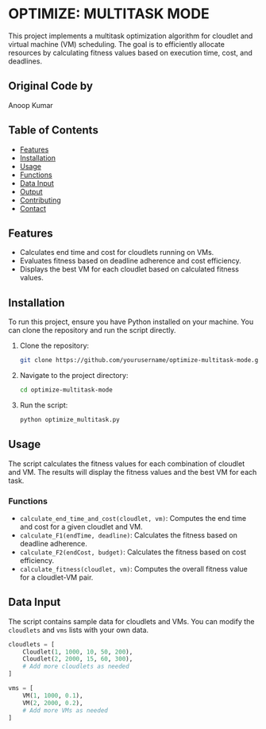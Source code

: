 # OPTIMIZE: MULTITASK MODE  

This project implements a multitask optimization algorithm for cloudlet and virtual machine (VM) scheduling. The goal is to efficiently allocate resources by calculating fitness values based on execution time, cost, and deadlines.  

## Original Code by  

Anoop Kumar  

## Table of Contents  

- [Features](#features)  
- [Installation](#installation)  
- [Usage](#usage)  
- [Functions](#functions)  
- [Data Input](#data-input)  
- [Output](#output)  
- [Contributing](#contributing)  
- [Contact](#contact)  

## Features  

- Calculates end time and cost for cloudlets running on VMs.  
- Evaluates fitness based on deadline adherence and cost efficiency.  
- Displays the best VM for each cloudlet based on calculated fitness values.  

## Installation  

To run this project, ensure you have Python installed on your machine. You can clone the repository and run the script directly.  

1. Clone the repository:  
    ```bash  
    git clone https://github.com/yourusername/optimize-multitask-mode.git  
    ```  

2. Navigate to the project directory:  
    ```bash  
    cd optimize-multitask-mode  
    ```  

3. Run the script:  
    ```bash  
    python optimize_multitask.py  
    ```  

## Usage  

The script calculates the fitness values for each combination of cloudlet and VM. The results will display the fitness values and the best VM for each task.  

### Functions  

- `calculate_end_time_and_cost(cloudlet, vm)`: Computes the end time and cost for a given cloudlet and VM.  
- `calculate_F1(endTime, deadline)`: Calculates the fitness based on deadline adherence.  
- `calculate_F2(endCost, budget)`: Calculates the fitness based on cost efficiency.  
- `calculate_fitness(cloudlet, vm)`: Computes the overall fitness value for a cloudlet-VM pair.  

## Data Input  

The script contains sample data for cloudlets and VMs. You can modify the `cloudlets` and `vms` lists with your own data.  

```python  
cloudlets = [  
    Cloudlet(1, 1000, 10, 50, 200),  
    Cloudlet(2, 2000, 15, 60, 300),  
    # Add more cloudlets as needed  
]  

vms = [  
    VM(1, 1000, 0.1),  
    VM(2, 2000, 0.2),  
    # Add more VMs as needed  
]
